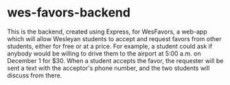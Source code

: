 # wes-favors-backend

This is the backend, created using Express, for WesFavors, a web-app which will allow Wesleyan students to accept and request favors from other students, either for free or at a price. For example, a student could ask if anybody would be willing to drive them to the airport at 5:00 a.m. on December 1 for $30. When a student accepts the favor, the requester will be sent a text with the acceptor's phone number, and the two students will discuss from there.
